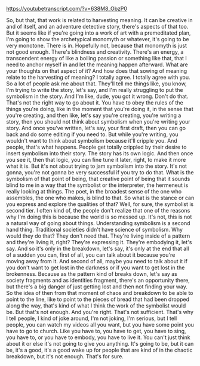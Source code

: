 https://youtubetranscript.com/?v=638M8_ObzP0

 So, but that, that work is related to harvesting meaning. It can be creative in and of itself, and an adventure detective story, there's aspects of that too. But it seems like if you're going into a work of art with a premeditated plan, I'm going to show the archetypical monomyth or whatever, it's going to be very monotone. There is in. Hopefully not, because that monomyth is just not good enough. There's blindness and creativity. There's an energy, a transcendent energy of like a boiling passion or something like that, that I need to anchor myself in and let the meaning happen afterward. What are your thoughts on that aspect of it? And how does that sowing of meaning relate to the harvesting of meaning? I totally agree. I totally agree with you. So a lot of people ask me about that. They'll tell me things like, you know, I'm trying to write the story, let's say, and I'm really struggling to put the symbolism in the story. And I'm like, dude, you got it wrong. Don't do that. That's not the right way to go about it. You have to obey the rules of the things you're doing, like in the moment that you're doing it, in the sense that you're creating, and then like, let's say you're creating, you're writing a story, then you should not think about symbolism when you're writing your story. And once you've written, let's say, your first draft, then you can go back and do some editing if you need to. But while you're writing, you wouldn't want to think about symbolism because it'll cripple you. And people, that's what happens. People get totally crippled by their desire to insert symbolism into their story. The story has its own logic. And then once you see it, then that logic, you can fine tune it later, right, to make it more what it is. But it's not about trying to jam symbolism into the story. It's not gonna, you're not gonna be very successful if you try to do that. What is the symbolism of that point of being, that creative point of being that it sounds blind to me in a way that the symbolist or the interpreter, the hermeneut is really looking at things. The poet, in the broadest sense of the one who assembles, the one who makes, is blind to that. So what is the stance or can you express and explore the qualities of that? Well, for sure, the symbolist is second tier. I often kind of, the people don't realize that one of the reasons why I'm doing this is because the world is so messed up. It's not, this is not a natural way of going about things. Understanding symbolism is a second hand thing. Traditional societies didn't have science of symbolism. Why would they do that? They don't need that. They're living inside of a pattern and they're living it, right? They're expressing it. They're embodying it, let's say. And so it's only in the breakdown, let's say, it's only at the end that all of a sudden you can, first of all, you can talk about it because you're moving away from it. And second of all, maybe you need to talk about it if you don't want to get lost in the darkness or if you want to get lost in the brokenness. Because as the pattern kind of breaks down, let's say as society fragments and as identities fragment, there's an opportunity there, but there's a big danger of just getting lost and then not finding your way. So the idea of then from that moment of chaos and breakdown to be able to point to the line, like to point to the pieces of bread that had been dropped along the way, that's kind of what I think the work of the symbolist would be. But that's not enough. And you're right. That's not sufficient. That's why I tell people, I kind of joke around, I'm not joking, I'm serious, but I tell people, you can watch my videos all you want, but you have some point you have to go to church. Like you have to, you have to get, you have to sing, you have to, or you have to embody, you have to live it. You can't just think about it or else it's not going to give you anything. It's going to be, but it can be, it's a good, it's a good wake up for people that are kind of in the chaotic breakdown, but it's not enough. That's for sure.